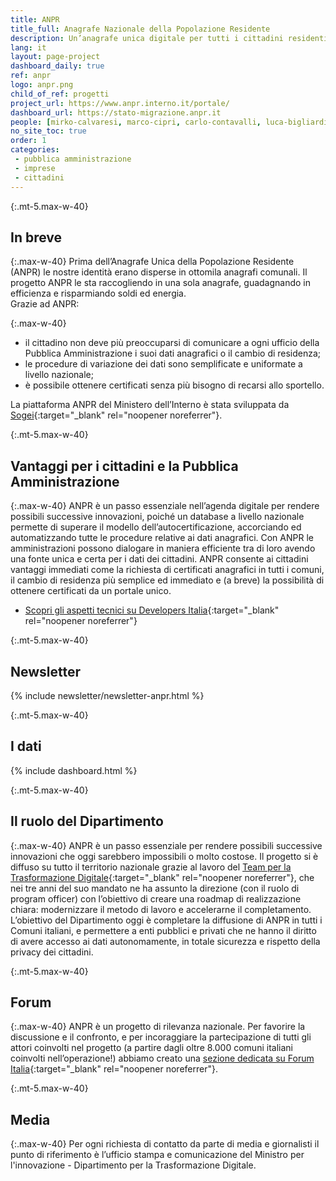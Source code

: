 ```yaml
---
title: ANPR
title_full: Anagrafe Nazionale della Popolazione Residente
description: Un’anagrafe unica digitale per tutti i cittadini residenti negli oltre ottomila Comuni in Italia
lang: it
layout: page-project
dashboard_daily: true
ref: anpr
logo: anpr.png
child_of_ref: progetti
project_url: https://www.anpr.interno.it/portale/
dashboard_url: https://stato-migrazione.anpr.it
people: [mirko-calvaresi, marco-cipri, carlo-contavalli, luca-bigliardi, giuseppe-pasceri, elisabetta-pique]
no_site_toc: true
order: 1
categories:
 - pubblica amministrazione
 - imprese
 - cittadini
---
```


{:.mt-5.max-w-40}
## In breve

{:.max-w-40}
Prima dell’Anagrafe Unica della Popolazione Residente (ANPR) le nostre identità erano disperse in ottomila anagrafi comunali. Il progetto ANPR le sta raccogliendo in una sola anagrafe, guadagnando in efficienza e risparmiando soldi ed energia.  
Grazie ad ANPR:

{:.max-w-40}
* il cittadino non deve più preoccuparsi di comunicare a ogni ufficio della Pubblica Amministrazione i suoi dati anagrafici o il cambio di residenza;
* le procedure di variazione dei dati sono semplificate e uniformate a livello nazionale;
* è possibile ottenere certificati senza più bisogno di recarsi allo sportello.

La piattaforma ANPR del Ministero dell’Interno è stata sviluppata da [Sogei](http://www.sogei.it/){:target="_blank" rel="noopener noreferrer"}.

{:.mt-5.max-w-40}
## Vantaggi per i cittadini e la Pubblica Amministrazione

{:.max-w-40}
ANPR è un passo essenziale nell’agenda digitale per rendere possibili successive innovazioni, poiché un database a livello nazionale permette di superare il modello dell’autocertificazione, accorciando ed automatizzando tutte le procedure relative ai dati anagrafici.
Con ANPR le amministrazioni possono dialogare in maniera efficiente tra di loro avendo una fonte unica e certa per i dati dei cittadini. ANPR consente ai cittadini vantaggi immediati come la richiesta di certificati anagrafici in tutti i comuni, il cambio di residenza più semplice ed immediato e (a breve) la possibilità di ottenere certificati da un portale unico.

* [Scopri gli aspetti tecnici su Developers Italia](https://developers.italia.it/it/anpr/){:target="_blank" rel="noopener noreferrer"}


{:.mt-5.max-w-40}
## Newsletter

{% include newsletter/newsletter-anpr.html %}

{:.mt-5.max-w-40}
## I dati

{% include dashboard.html %}

{:.mt-5.max-w-40}
## Il ruolo del Dipartimento

{:.max-w-40}
ANPR è un passo essenziale per rendere possibili successive innovazioni che oggi sarebbero impossibili o molto costose. Il progetto si è diffuso su tutto il territorio nazionale grazie al lavoro del [Team per la Trasformazione Digitale](https://teamdigitale.governo.it/){:target="_blank" rel="noopener noreferrer"}, che nei tre anni del suo mandato ne ha assunto la direzione (con il ruolo di program officer) con l’obiettivo di creare una roadmap di realizzazione chiara: modernizzare il metodo di lavoro e accelerarne il completamento.  
L’obiettivo del Dipartimento oggi è completare la diffusione di ANPR in tutti i Comuni italiani, e permettere a enti pubblici e privati che ne hanno il diritto di avere accesso ai dati autonomamente, in totale sicurezza e rispetto della privacy dei cittadini.

{:.mt-5.max-w-40}
## Forum

{:.max-w-40}
ANPR è un progetto di rilevanza nazionale. Per favorire la discussione e il confronto, e per incoraggiare la partecipazione di tutti gli attori coinvolti nel progetto (a partire dagli oltre 8.000 comuni italiani coinvolti nell’operazione!) abbiamo creato una [sezione dedicata su Forum Italia](https://forum.italia.it/c/anpr){:target="_blank" rel="noopener noreferrer"}.

{:.mt-5.max-w-40}
## Media

{:.max-w-40}
Per ogni richiesta di contatto da parte di media e giornalisti il punto di riferimento è l’ufficio stampa e comunicazione del Ministro per l'innovazione - Dipartimento per la Trasformazione Digitale.


